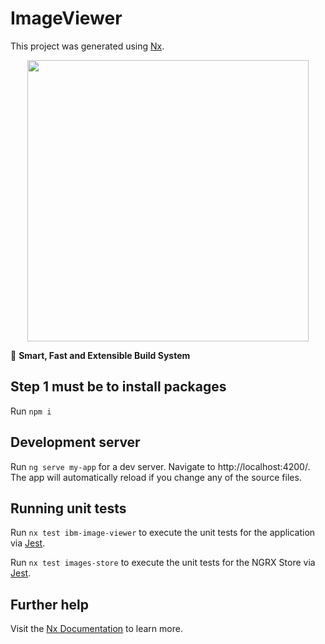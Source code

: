 

# ImageViewer

This project was generated using [Nx](https://nx.dev).

<p style="text-align: center;"><img src="https://raw.githubusercontent.com/nrwl/nx/master/images/nx-logo.png" width="450"></p>

🔎 **Smart, Fast and Extensible Build System**




## Step 1 must be to install packages

Run `npm i`

## Development server

Run `ng serve my-app` for a dev server. Navigate to http://localhost:4200/. The app will automatically reload if you change any of the source files.

## Running unit tests

Run `nx test ibm-image-viewer` to execute the unit tests for the application via [Jest](https://jestjs.io).

Run `nx test images-store` to execute the unit tests for the NGRX Store via [Jest](https://jestjs.io).

## Further help

Visit the [Nx Documentation](https://nx.dev/angular) to learn more.
